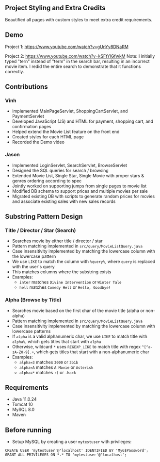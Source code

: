 ## Project Styling and Extra Credits
Beautified all pages with custom styles to meet extra credit requirements.

## Demo
Project 1: https://www.youtube.com/watch?v=gUnYy8DNaRM

Project 2: https://www.youtube.com/watch?v=kSFtYlGfwkM
Note: I initially typed "tern" instead of "term" in the search bar, resulting in an incorrect movie item. 
I redid the entire search to demonstrate that it functions correctly.

## Contributions
### Vinh
- Implemented MainPageServlet, ShoppingCartServlet, and PaymentServlet
- Developed JavaScript (JS) and HTML for payment, shopping cart, and confirmation pages
- Helped extend the Movie List feature on the front end
- Created styles for each HTML page
- Recorded the Demo video

### Jason
- Implemented LoginServlet, SearchServlet, BrowseServlet
- Designed the SQL queries for search / browsing
- Extended Movie List, Single Star, Single Movie with proper stars & genres ordering according to spec
- Jointly worked on supporting jumps from single pages to movie list
- Modified DB schema to support prices and multiple movies per sale
- Migrated existing DB with scripts to generate random prices for movies and associate existing sales with new sales records

## Substring Pattern Design
### Title / Director / Star (Search)
- Searches movie by either title / director / star
- Pattern matching implemented in `src/query/MovieListQuery.java`
- Case insensitivity implemented by matching the lowercase column with the lowercase pattern
- We use `LIKE` to match the column with `%query%`, where `query` is replaced with the user's query
- This matches columns where the substring exists
- Examples:
  - `inter` matches `Divine Intervention` or `Winter Tale`
  - `hell` matches `Comedy Hell` or `Hello, Goodbye!`

### Alpha (Browse by Title)
- Searches movie based on the first char of the movie title (alpha or non-alpha)
- Pattern matching implemented in `src/query/MovieListQuery.java`
- Case insensitivity implemented by matching the lowercase column with lowercase patterns
- If `alpha` is a valid alphanumeric char, we use `LIKE` to match title with `alpha%`, which gets titles that start with `alpha`
- Otherwise, wildcard `*` uses `REGEXP_LIKE` to match title with regex `^[^a-zA-Z0-9].+`, which gets titles that start with a non-alphanumeric char
- Examples:
  - `alpha=3` matches `3000` or `3b1b`
  - `alpha=A` matches `A Movie` or `Asterisk`
  - `alpha=*` matches `:)` or `.hack`

## Requirements
- Java 11.0.24
- Tomcat 10
- MySQL 8.0
- Maven

## Before running
- Setup MySQL by creating a user `mytestuser` with privileges:
```mysql
CREATE USER 'mytestuser'@'localhost' IDENTIFIED BY 'My6$Password';
GRANT ALL PRIVILEGES ON *.* TO 'mytestuser'@'localhost';
```

